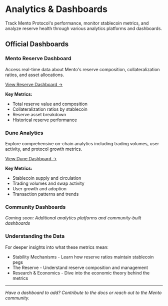# Analytics & Dashboards

Track Mento Protocol's performance, monitor stablecoin metrics, and analyze reserve health through various analytics platforms and dashboards.

## Official Dashboards

### Mento Reserve Dashboard

Access real-time data about Mento's reserve composition, collateralization ratios, and asset allocations.

[View Reserve Dashboard →](https://reserve.mento.org/)

**Key Metrics:**

* Total reserve value and composition
* Collateralization ratios by stablecoin
* Reserve asset breakdown
* Historical reserve performance

### Dune Analytics

Explore comprehensive on-chain analytics including trading volumes, user activity, and protocol growth metrics.

[View Dune Dashboard →](https://dune.com/mento)

**Key Metrics:**

* Stablecoin supply and circulation
* Trading volumes and swap activity
* User growth and adoption
* Transaction patterns and trends

### Community Dashboards

_Coming soon: Additional analytics platforms and community-built dashboards_

### Understanding the Data

For deeper insights into what these metrics mean:

* Stability Mechanisms - Learn how reserve ratios maintain stablecoin pegs
* The Reserve - Understand reserve composition and management
* Research & Economics - Dive into the economic theory behind the metrics

***

_Have a dashboard to add? Contribute to the docs or reach out to the Mento community._
